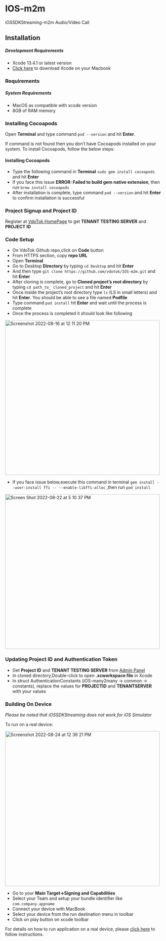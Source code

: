 # IOS-m2m
iOSSDKStreaming-m2m Audio/Video Call

## Installation

##### Development Requirements
* Xcode 13.4.1 or latest version
* [Click here](https://developer.apple.com/xcode/resources/) to download Xcode on your Macbook

### Requirements
##### System Requirements
* MacOS as compatible with xcode version
* 8GB of RAM memory

### Installing Cocoapods
Open **Terminal** and type command `pod --version` and hit **Enter**. 

If command is not found then you don’t have Cocoapods installed on your system. To install Cocoapods, follow the below steps:
#### Installing Cocoapods

* Type the following command in **Terminal** `sudo gem install cocoapods` and hit **Enter**
*  If you face this issue **ERROR: Failed to build gem native extension**, then run `brew install cocoapods`
* After installation is complete, type command `pod --version` and hit **Enter** to confirm installation is successful

### Project Signup and Project ID
Register at [VdoTok HomePage](https://vdotok.com) to get **TENANT TESTING SERVER** and **PROJECT ID**

### Code Setup
*	On VdoTok Github repo,click on **Code** button 
*	From HTTPS section, copy **repo URL**
*	Open **Terminal**
*	Go to Desktop **Directory** by typing `cd Desktop` and hit **Enter**
*	And then type `git clone https://github.com/vdotok/IOS-m2m.git` and hit **Enter**
*    After cloning is complete, go to **Cloned project’s root directory** by typing `cd path_to_ cloned_project` and hit **Enter**
*	Once inside the project’s root directory type `ls` (LS in small letters) and hit **Enter**. You 	should be able to see a file named **Podfile**
*	Type command `pod install` hit **Enter** and wait until the process is complete
*  	Once the process is completed it should look like following
<img width="500" alt="Screenshot 2022-08-16 at 12 11 20 PM" src="https://user-images.githubusercontent.com/111276411/185384051-692719f2-f478-40c3-b499-4ebf4428719a.png">

*    If you face issue below,execute this command in terminal `gem install --user-install ffi -- --enable-libffi-alloc` ,then run `pod install` 
      
<img width="500" alt="Screen Shot 2022-08-22 at 5 10 37 PM" src="https://user-images.githubusercontent.com/111276411/186087301-81952093-eabf-4c3a-85f9-21f34dbd9b3f.png">


### Updating  Project ID and Authentication Token
*  Get **Project ID** and **TENANT TESTING SERVER** from [Admin Panel](https://console.vdotok.com/login)
*  In cloned directory,Double-click to open **.xcworkspace file** in Xcode
*  In struct AuthenticationConstants (iOS-many2many -> common -> constants), replace the values for **PROJECTID** and **TENANTSERVER** with your values

### Building On Device
*Please be noted that iOSSDKStreaming does not work for iOS Simulator*

To run on a real device:

<img width="500" alt="Screenshot 2022-08-24 at 12 39 21 PM" src="https://user-images.githubusercontent.com/111276411/186361499-0a93fc75-db9b-4eaa-bb9a-2f14556b1051.png">

  * Go to your **Main Target->Signing and Capabilities**
  * Select your Team and setup your bundle identifier like `com.company.appname`
  * Connect your device with MacBook
  * Select your device from the run destination menu in toolbar
  * Click on play button on xcode toolbar

For details on how to run application on a real device, please [click here](https://codewithchris.com/deploy-your-app-on-an-iphone/) to follow instructions. 

	     
